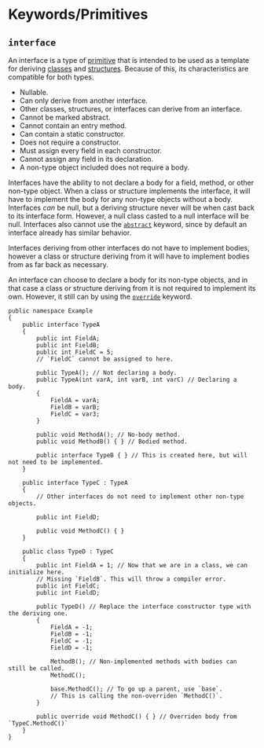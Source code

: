 # Keywords/Primitives
## `interface`

An interface is a type of [primitive](Primitives.md) that is intended to be used as a template for deriving [classes](class.md) and [structures](struct.md). Because of this, its characteristics are compatible for both types.
- Nullable.
- Can only derive from another interface.
- Other classes, structures, or interfaces can derive from an interface.
- Cannot be marked abstract.
- Cannot contain an entry method.
- Can contain a static constructor.
- Does not require a constructor.
- Must assign every field in each constructor.
- Cannot assign any field in its declaration.
- A non-type object included does not require a body.

Interfaces have the ability to not declare a body for a field, method, or other non-type object. When a class or structure implements the interface, it will have to implement the body for any non-type objects without a body. Interfaces *can* be null, but a deriving structure never will be when cast back to its interface form. However, a null class casted to a null interface will be null. Interfaces also cannot use the [`abstract`](../Implementation/abstract.md) keyword, since by default an interface already has similar behavior.

Interfaces deriving from other interfaces do not have to implement bodies, however a class or structure deriving from it will have to implement bodies from as far back as necessary.

An interface can choose to declare a body for its non-type objects, and in that case a class or structure deriving from it is not required to implement its own. However, it still can by using the [`override`](../Implementation/override.md) keyword.

```nsharp
public namespace Example
{
    public interface TypeA
    {
        public int FieldA;
        public int FieldB;
        public int FieldC = 5;
        // `FieldC` cannot be assigned to here.

        public TypeA(); // Not declaring a body.
        public TypeA(int varA, int varB, int varC) // Declaring a body.
        {
            FieldA = varA;
            FieldB = varB;
            FieldC = var3;
        }

        public void MethodA(); // No-body method.
        public void MethodB() { } // Bodied method.

        public interface TypeB { } // This is created here, but will not need to be implemented.
    }

    public interface TypeC : TypeA
    {
        // Other interfaces do not need to implement other non-type objects.

        public int FieldD;
        
        public void MethodC() { }
    }

    public class TypeD : TypeC
    {
        public int FieldA = 1; // Now that we are in a class, we can initialize here.
        // Missing `FieldB`. This will throw a compiler error.
        public int FieldC;
        public int FieldD;

        public TypeD() // Replace the interface constructor type with the deriving one.
        {
            FieldA = -1;
            FieldB = -1;
            FieldC = -1;
            FieldD = -1;

            MethodB(); // Non-implemented methods with bodies can still be called.
            MethodC();

            base.MethodC(); // To go up a parent, use `base`.
            // This is calling the non-overriden `MethodC()`.
        }

        public override void MethodC() { } // Overriden body from `TypeC.MethodC()`
    }
}
```
